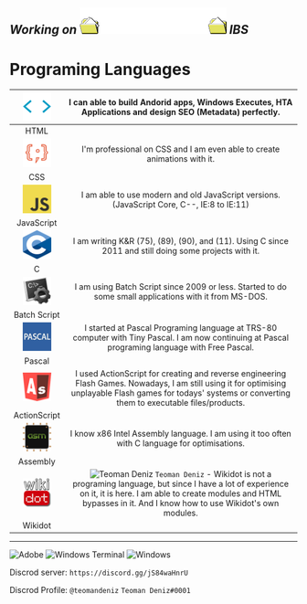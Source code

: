 ## _Working on <img src="https://raw.githubusercontent.com/TeomanDeniz/TeomanDeniz/main/images/repo_projects/2000_file_ani.gif" sttle="image-rendering: pixelated;"> IBS_

# Programing Languages
|<a href="https://www.google.com/search?q=HTML"><img style="width: 50px; height: 50;" src="https://raw.githubusercontent.com/TeomanDeniz/TeomanDeniz/main/images/html_icon.gif"></a>| I can able to build Andorid apps, Windows Executes, HTA Applications and design SEO (Metadata) perfectly. |
|:-:|:-:|
| HTML         | |
|<a href="https://www.google.com/search?q=CSS"><img style="width: 50px; height: 50px;" src="https://raw.githubusercontent.com/TeomanDeniz/TeomanDeniz/main/images/css_icon.gif"></a>| I'm professional on CSS and I am even able to create animations with it. |
| CSS          | |
|<a href="https://www.google.com/search?q=JavaScript"><img style="width: 50px; height: 50px;" src="https://raw.githubusercontent.com/TeomanDeniz/TeomanDeniz/main/images/js_icon.png"></a>| I am able to use modern and old JavaScript versions. (JavaScript Core, C--, IE:8 to IE:11) |
| JavaScript   | |
|<a href="https://www.google.com/search?q=C+Language"><img style="width: 50px; height: 50px;" src="https://raw.githubusercontent.com/TeomanDeniz/TeomanDeniz/main/images/c_icon.png"></a>| I am writing K&R (75), (89), (90), and (11). Using C since 2011 and still doing some projects with it. |
| C            | |
|<a href="https://www.google.com/search?q=Batch+Script"><img style="width: 50px; height: 50px;" src="https://raw.githubusercontent.com/TeomanDeniz/TeomanDeniz/main/images/batch_script_icon.png"></a>| I am using Batch Script since 2009 or less. Started to do some small applications with it from MS-DOS. |
| Batch Script | |
|<a href="https://www.google.com/search?q=Pascal+Programing"><img style="width: 50px; height: 50px;" src="https://raw.githubusercontent.com/TeomanDeniz/TeomanDeniz/main/images/pascal_icon.png"></a>| I started at Pascal Programing language at TRS-80 computer with Tiny Pascal. I am now continuing at Pascal programing language with Free Pascal. |
| Pascal       | |
|<a href="https://www.google.com/search?q=Action+Script"><img style="width: 50px; height: 50px;" src="https://raw.githubusercontent.com/TeomanDeniz/TeomanDeniz/main/images/ac_icon.png"></a>| I used ActionScript for creating and reverse engineering Flash Games. Nowadays, I am still using it for optimising unplayable Flash games for todays' systems or converting them to executable files/products. |
| ActionScript | |
|<a href="https://www.google.com/search?q=Assembly+Programing"><img style="width: 50px; height: 50px;" src="https://raw.githubusercontent.com/TeomanDeniz/TeomanDeniz/main/images/asm_icon.png"></a>| I know x86 Intel Assembly language. I am using it too often with C language for optimisations. |
| Assembly     | |
|<a href="https://www.wikidot.com"><img style="width: 50px; height: 50;" src="https://raw.githubusercontent.com/TeomanDeniz/TeomanDeniz/main/images/wikidot_icon.png"></a>| <img src="https://cdn.discordapp.com/attachments/1196432116779597904/1196445589349597194/wikidot.png?ex=66017bc9&is=65ef06c9&hm=4c736a1d838fa41bb8620c43badbf5b2d3cc81f3cb063878bf0fb117db58fc51&" alt="Teoman Deniz" style="background-image:url(http://www.wikidot.com/userkarma.php?u=5512309)"> `Teoman Deniz` - Wikidot is not a programing language, but since I have a lot of experience on it, it is here. I am able to create modules and HTML bypasses in it. And I know how to use Wikidot's own modules. |
| Wikidot      | |

<hr>

![Adobe](https://img.shields.io/badge/adobe-%23FF0000.svg?style=for-the-badge&logo=adobe&logoColor=white) ![Windows Terminal](https://img.shields.io/badge/Windows%20Terminal-%234D4D4D.svg?style=for-the-badge&logo=windows-terminal&logoColor=white) ![Windows](https://img.shields.io/badge/Windows-0078D6?style=for-the-badge&logo=windows&logoColor=white)

Discrod server: `https://discord.gg/jS84waHnrU`

Discrod Profile: `@teomandeniz` `Teoman Deniz#0001`

